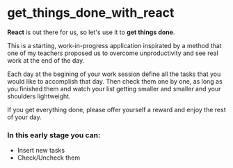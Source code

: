 # get_things_done_with_react

**React** is out there for us, so let's use it to **get things done**.

This is a starting, work-in-progress application inspirated by a method that one of my teachers proposed us to overcome unproductivity and see real work at the end of the day.

Each day at the begining of your work session define all the tasks that you would like to accomplish that day. Then check them one by one, as long as you finished them and watch your list getting smaller and smaller and your shoulders lightweight.

If you get everything done, please offer yourself a reward and enjoy the rest of your day.


### In this early stage you can:
* Insert new tasks
* Check/Uncheck them
